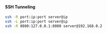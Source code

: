 #### SSH Tunneling

```bash
ssh -R port:ip:port server@ip
ssh -L port:ip:port server@ip
ssh -R 8080:127.0.0.1:8080 server@192.168.0.2
```